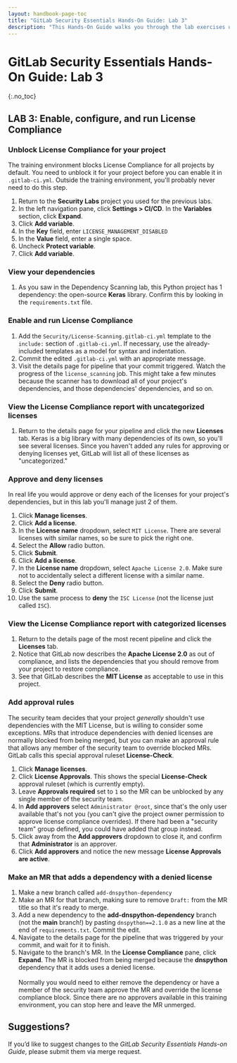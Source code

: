 ```yaml
---
layout: handbook-page-toc
title: "GitLab Security Essentials Hands-On Guide: Lab 3"
description: "This Hands-On Guide walks you through the lab exercises used in the GitLab Security Essentials course."
---
```

# GitLab Security Essentials Hands-On Guide: Lab 3
{:.no_toc}

## LAB 3: Enable, configure, and run License Compliance

### Unblock License Compliance for your project

The training environment blocks License Compliance for all projects by default. You need to unblock it for your project before you can enable it in `.gitlab-ci.yml`. Outside the training environment, you'll probably never need to do this step.

1. Return to the **Security Labs** project you used for the previous labs.
1. In the left navigation pane, click **Settings > CI/CD**. In the **Variables** section, click **Expand**.
1. Click **Add variable**.
1. In the **Key** field, enter `LICENSE_MANAGEMENT_DISABLED`
1. In the **Value** field, enter a single space.
1. Uncheck **Protect variable**.
1. Click **Add variable**.


### View your dependencies

1. As you saw in the Dependency Scanning lab, this Python project has 1 dependency: the open-source **Keras** library. Confirm this by looking in the `requirements.txt` file.


### Enable and run License Compliance

1. Add the `Security/License-Scanning.gitlab-ci.yml` template to the `include:` section of `.gitlab-ci.yml`. If necessary, use the already-included templates as a model for syntax and indentation.
1. Commit the edited `.gitlab-ci.yml` with an appropriate message.
1. Visit the details page for pipeline that your commit triggered. Watch the progress of the `license_scanning` job. This might take a few minutes because the scanner has to download all of your project's dependencies, and those dependencies' dependencies, and so on.


### View the License Compliance report with uncategorized licenses

1. Return to the details page for your pipeline and click the new **Licenses** tab. Keras is a big library with many dependencies of its own, so you'll see several licenses. Since you haven't added any rules for approving or denying licenses yet, GitLab will list all of these licenses as "uncategorized."


### Approve and deny licenses

In real life you would approve or deny each of the licenses for your project's dependencies, but in this lab you'll manage just 2 of them.

1. Click **Manage licenses**. 
2. Click **Add a license**.
3. In the **License name** dropdown, select `MIT License`. There are several licenses with similar names, so be sure to pick the right one.
4. Select the **Allow** radio button.
5. Click **Submit**.
6. Click **Add a license**.
7. In the **License name** dropdown, select `Apache License 2.0`. Make sure not to accidentally select a different license with a similar name.
8. Select the **Deny** radio button.
9. Click **Submit**.
10. Use the same process to **deny** the `ISC License` (not the license just called `ISC`).


### View the License Compliance report with categorized licenses

1. Return to the details page of the most recent pipeline and click the **Licenses** tab. 
1. Notice that GitLab now describes the **Apache License 2.0** as out of compliance, and lists the dependencies that you should remove from your project to restore compliance.
1. See that GitLab describes the **MIT License** as acceptable to use in this project.


### Add approval rules

The security team decides that your project *generally* shouldn't use dependencies with the MIT License, but is willing to consider some exceptions. MRs that introduce dependencies with denied licenses are normally blocked from being merged, but you can make an approval rule that allows any member of the security team to override blocked MRs. GitLab calls this special approval ruleset **License-Check**.

1. Click **Manage licenses**.
1. Click **License Approvals**. This shows the special **License-Check** approval ruleset  (which is currently empty).
1. Leave **Approvals required** set to `1` so the MR can be unblocked by any single member of the security team.
1. In **Add approvers** select `Administrator @root`, since that's the only user available that's not you (you can't give the project owner permission to approve license compliance overrides). If there had been a "security team" group defined, you could have added that group instead.
1. Click away from the **Add approvers** dropdown to close it, and confirm that **Administrator** is an approver.
1. Click **Add approvers** and notice the new message **License Approvals are active**.


### Make an MR that adds a dependency with a denied license

1. Make a new branch called `add-dnspython-dependency`
2. Make an MR for that branch, making sure to remove `Draft:` from the MR title so that it's ready to merge.
3. Add a new dependency to the **add-dnspython-dependency** branch (not the **main** branch!) by pasting `dnspython==2.1.0` as a new line at the end of `requirements.txt`. Commit the edit.
4. Navigate to the details page for the pipeline that was triggered by your commit, and wait for it to finish.
5. Navigate to the branch's MR. In the **License Compliance** pane, click **Expand**. The MR is blocked from being merged because the **dnspython** dependency that it adds uses a denied license.<br/><br/>Normally you would need to either remove the dependency or have a member of the security team approve the MR and override the license compliance block. Since there are no approvers available in this training environment, you can stop here and leave the MR unmerged.


## Suggestions?

If you’d like to suggest changes to the *GitLab Security Essentials Hands-on Guide*, please submit them via merge request.
